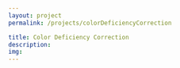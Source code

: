 ```yaml
---
layout: project
permalink: /projects/colorDeficiencyCorrection

title: Color Deficiency Correction
description:
img:
---
```

